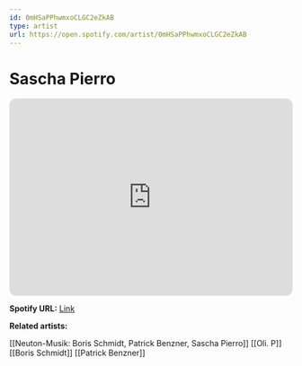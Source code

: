 ```yaml
---
id: 0mHSaPPhwmxoCLGC2eZkAB
type: artist
url: https://open.spotify.com/artist/0mHSaPPhwmxoCLGC2eZkAB
---
```

# Sascha Pierro

<iframe style="border-radius:12px" src="https://open.spotify.com/embed/artist/0mHSaPPhwmxoCLGC2eZkAB" width="100%" height="352" frameBorder="0" allowfullscreen="" allow="autoplay; clipboard-write; encrypted-media; fullscreen; picture-in-picture" loading="lazy"></iframe>

**Spotify URL:** [Link](https://open.spotify.com/artist/0mHSaPPhwmxoCLGC2eZkAB)

**Related artists:**

[[Neuton-Musik: Boris Schmidt, Patrick Benzner, Sascha Pierro]]
[[Oli. P]]
[[Boris Schmidt]]
[[Patrick Benzner]]
